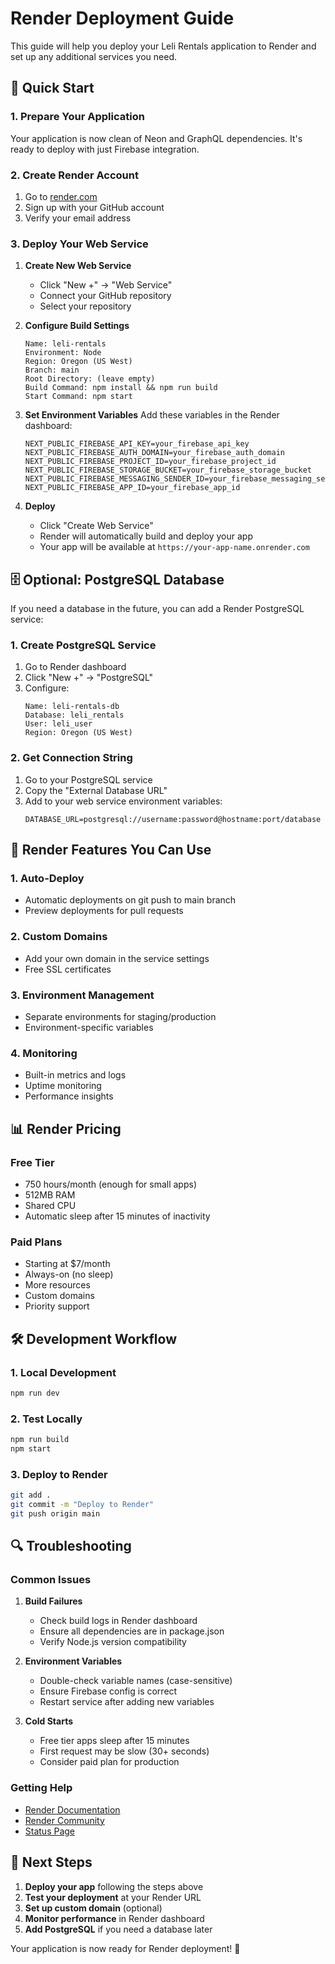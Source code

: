# Render Deployment Guide

This guide will help you deploy your Leli Rentals application to Render and set up any additional services you need.

## 🚀 Quick Start

### 1. Prepare Your Application

Your application is now clean of Neon and GraphQL dependencies. It's ready to deploy with just Firebase integration.

### 2. Create Render Account

1. Go to [render.com](https://render.com/)
2. Sign up with your GitHub account
3. Verify your email address

### 3. Deploy Your Web Service

1. **Create New Web Service**
   - Click "New +" → "Web Service"
   - Connect your GitHub repository
   - Select your repository

2. **Configure Build Settings**
   ```
   Name: leli-rentals
   Environment: Node
   Region: Oregon (US West)
   Branch: main
   Root Directory: (leave empty)
   Build Command: npm install && npm run build
   Start Command: npm start
   ```

3. **Set Environment Variables**
   Add these variables in the Render dashboard:
   ```
   NEXT_PUBLIC_FIREBASE_API_KEY=your_firebase_api_key
   NEXT_PUBLIC_FIREBASE_AUTH_DOMAIN=your_firebase_auth_domain
   NEXT_PUBLIC_FIREBASE_PROJECT_ID=your_firebase_project_id
   NEXT_PUBLIC_FIREBASE_STORAGE_BUCKET=your_firebase_storage_bucket
   NEXT_PUBLIC_FIREBASE_MESSAGING_SENDER_ID=your_firebase_messaging_sender_id
   NEXT_PUBLIC_FIREBASE_APP_ID=your_firebase_app_id
   ```

4. **Deploy**
   - Click "Create Web Service"
   - Render will automatically build and deploy your app
   - Your app will be available at `https://your-app-name.onrender.com`

## 🗄️ Optional: PostgreSQL Database

If you need a database in the future, you can add a Render PostgreSQL service:

### 1. Create PostgreSQL Service
1. Go to Render dashboard
2. Click "New +" → "PostgreSQL"
3. Configure:
   ```
   Name: leli-rentals-db
   Database: leli_rentals
   User: leli_user
   Region: Oregon (US West)
   ```

### 2. Get Connection String
1. Go to your PostgreSQL service
2. Copy the "External Database URL"
3. Add to your web service environment variables:
   ```
   DATABASE_URL=postgresql://username:password@hostname:port/database
   ```

## 🔧 Render Features You Can Use

### 1. Auto-Deploy
- Automatic deployments on git push to main branch
- Preview deployments for pull requests

### 2. Custom Domains
- Add your own domain in the service settings
- Free SSL certificates

### 3. Environment Management
- Separate environments for staging/production
- Environment-specific variables

### 4. Monitoring
- Built-in metrics and logs
- Uptime monitoring
- Performance insights

## 📊 Render Pricing

### Free Tier
- 750 hours/month (enough for small apps)
- 512MB RAM
- Shared CPU
- Automatic sleep after 15 minutes of inactivity

### Paid Plans
- Starting at $7/month
- Always-on (no sleep)
- More resources
- Custom domains
- Priority support

## 🛠️ Development Workflow

### 1. Local Development
```bash
npm run dev
```

### 2. Test Locally
```bash
npm run build
npm start
```

### 3. Deploy to Render
```bash
git add .
git commit -m "Deploy to Render"
git push origin main
```

## 🔍 Troubleshooting

### Common Issues

1. **Build Failures**
   - Check build logs in Render dashboard
   - Ensure all dependencies are in package.json
   - Verify Node.js version compatibility

2. **Environment Variables**
   - Double-check variable names (case-sensitive)
   - Ensure Firebase config is correct
   - Restart service after adding new variables

3. **Cold Starts**
   - Free tier apps sleep after 15 minutes
   - First request may be slow (30+ seconds)
   - Consider paid plan for production

### Getting Help

- [Render Documentation](https://render.com/docs)
- [Render Community](https://community.render.com/)
- [Status Page](https://status.render.com/)

## 🎯 Next Steps

1. **Deploy your app** following the steps above
2. **Test your deployment** at your Render URL
3. **Set up custom domain** (optional)
4. **Monitor performance** in Render dashboard
5. **Add PostgreSQL** if you need a database later

Your application is now ready for Render deployment! 🚀
